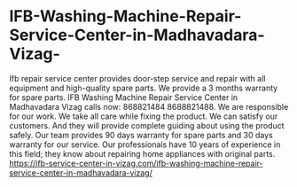 # IFB-Washing-Machine-Repair-Service-Center-in-Madhavadara-Vizag-
Ifb repair service center provides door-step service and repair with all equipment and high-quality spare parts. We provide a 3 months warranty for spare parts. IFB Washing Machine Repair Service Center in Madhavadara Vizag calls now: 868821484 8688821488.  We are responsible for our work. We take all care while fixing the product. We can satisfy our customers. And they will provide complete guiding about using the product safely. Our team provides 90 days warranty for spare parts and 30 days warranty for our service. Our professionals have 10 years of experience in this field; they know about repairing home appliances with original parts. https://ifb-service-center-in-vizag.com/ifb-washing-machine-repair-service-center-in-madhavadara-vizag/

